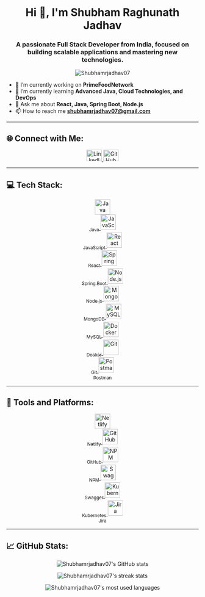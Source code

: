 <h1 align="center">Hi 👋, I'm Shubham Raghunath Jadhav</h1>
<h3 align="center">A passionate Full Stack Developer from India, focused on building scalable applications and mastering new technologies.</h3>

<p align="center"> 
  <img src="https://komarev.com/ghpvc/?username=Shubhamrjadhav07&label=Profile%20views&color=0e75b6&style=flat" alt="Shubhamrjadhav07" /> 
</p>

- 🔭 I’m currently working on **PrimeFoodNetwork**  
- 🌱 I’m currently learning **Advanced Java, Cloud Technologies, and DevOps**  
- 💬 Ask me about **React, Java, Spring Boot, Node.js**  
- 📫 How to reach me **shubhamrjadhav07@gmail.com**

---

## 🌐 Connect with Me:

<p align="center">
  <a href="https://linkedin.com/in/shubham-jadhav-946981158" target="blank">
    <img src="https://cdn.jsdelivr.net/npm/simple-icons@v3/icons/linkedin.svg" alt="LinkedIn" height="30" width="40" />
  </a>
  <a href="https://github.com/Shubhamrjadhav07" target="blank">
    <img src="https://cdn.jsdelivr.net/npm/simple-icons@v3/icons/github.svg" alt="GitHub" height="30" width="40" />
  </a>
</p>

---

## 💻 Tech Stack:

<p align="center">
  <a href="https://www.java.com" target="_blank"> 
    <img src="https://cdn.jsdelivr.net/gh/devicons/devicon/icons/java/java-original.svg" alt="Java" width="40" height="40"/> 
    <br> <sub>Java</sub>
  </a>
  <a href="https://developer.mozilla.org/en-US/docs/Web/JavaScript" target="_blank"> 
    <img src="https://cdn.jsdelivr.net/gh/devicons/devicon/icons/javascript/javascript-original.svg" alt="JavaScript" width="40" height="40"/> 
    <br> <sub>JavaScript</sub>
  </a>
  <a href="https://reactjs.org/" target="_blank"> 
    <img src="https://cdn.jsdelivr.net/gh/devicons/devicon/icons/react/react-original-wordmark.svg" alt="React" width="40" height="40"/> 
    <br> <sub>React</sub>
  </a>
  <a href="https://spring.io/" target="_blank"> 
    <img src="https://cdn.jsdelivr.net/gh/devicons/devicon/icons/spring/spring-original-wordmark.svg" alt="Spring Boot" width="40" height="40"/> 
    <br> <sub>Spring Boot</sub>
  </a>
  <a href="https://nodejs.org" target="_blank"> 
    <img src="https://cdn.jsdelivr.net/gh/devicons/devicon/icons/nodejs/nodejs-original.svg" alt="Node.js" width="40" height="40"/> 
    <br> <sub>Node.js</sub>
  </a>
  <a href="https://www.mongodb.com/" target="_blank"> 
    <img src="https://cdn.jsdelivr.net/gh/devicons/devicon/icons/mongodb/mongodb-original.svg" alt="MongoDB" width="40" height="40"/> 
    <br> <sub>MongoDB</sub>
  </a>
  <a href="https://www.mysql.com/" target="_blank"> 
    <img src="https://cdn.jsdelivr.net/gh/devicons/devicon/icons/mysql/mysql-original-wordmark.svg" alt="MySQL" width="40" height="40"/> 
    <br> <sub>MySQL</sub>
  </a>
  <a href="https://www.docker.com/" target="_blank"> 
    <img src="https://cdn.jsdelivr.net/gh/devicons/devicon/icons/docker/docker-original.svg" alt="Docker" width="40" height="40"/> 
    <br> <sub>Docker</sub>
  </a>
  <a href="https://git-scm.com/" target="_blank"> 
    <img src="https://cdn.jsdelivr.net/gh/devicons/devicon/icons/git/git-original.svg" alt="Git" width="40" height="40"/> 
    <br> <sub>Git</sub>
  </a>
  <a href="https://postman.com" target="_blank"> 
    <img src="https://www.vectorlogo.zone/logos/getpostman/getpostman-icon.svg" alt="Postman" width="40" height="40"/> 
    <br> <sub>Postman</sub>
  </a>
</p>

---

## 🚀 Tools and Platforms:

<p align="center">
  <a href="https://netlify.com" target="_blank"> 
    <img src="https://www.vectorlogo.zone/logos/netlify/netlify-icon.svg" alt="Netlify" width="40" height="40"/> 
    <br> <sub>Netlify</sub>
  </a>
  <a href="https://github.com/" target="_blank"> 
    <img src="https://cdn.jsdelivr.net/gh/devicons/devicon/icons/github/github-original.svg" alt="GitHub" width="40" height="40"/> 
    <br> <sub>GitHub</sub>
  </a>
  <a href="https://npmjs.com/" target="_blank"> 
    <img src="https://cdn.jsdelivr.net/gh/devicons/devicon/icons/npm/npm-original-wordmark.svg" alt="NPM" width="40" height="40"/> 
    <br> <sub>NPM</sub>
  </a>
  <a href="https://swagger.io/" target="_blank"> 
    <img src="https://cdn.jsdelivr.net/gh/devicons/devicon/icons/swagger/swagger-original.svg" alt="Swagger" width="40" height="40"/> 
    <br> <sub>Swagger</sub>
  </a>
  <a href="https://kubernetes.io/" target="_blank"> 
    <img src="https://cdn.jsdelivr.net/gh/devicons/devicon/icons/kubernetes/kubernetes-plain.svg" alt="Kubernetes" width="40" height="40"/> 
    <br> <sub>Kubernetes</sub>
  </a>
  <a href="https://jira.com" target="_blank"> 
    <img src="https://cdn.jsdelivr.net/gh/devicons/devicon/icons/jira/jira-original.svg" alt="Jira" width="40" height="40"/> 
    <br> <sub>Jira</sub>
  </a>
</p>

---

## 📈 GitHub Stats:

<p align="center">
  <img src="https://github-readme-stats.vercel.app/api?username=Shubhamrjadhav07&show_icons=true&theme=radical" alt="Shubhamrjadhav07's GitHub stats"/>
</p>

<p align="center">
  <img src="https://github-readme-streak-stats.herokuapp.com/?user=Shubhamrjadhav07&theme=radical" alt="Shubhamrjadhav07's streak stats"/>
</p>

<p align="center">
  <img src="https://github-readme-stats.vercel.app/api/top-langs/?username=Shubhamrjadhav07&layout=compact&theme=radical" alt="Shubhamrjadhav07's most used languages"/>
</p>
